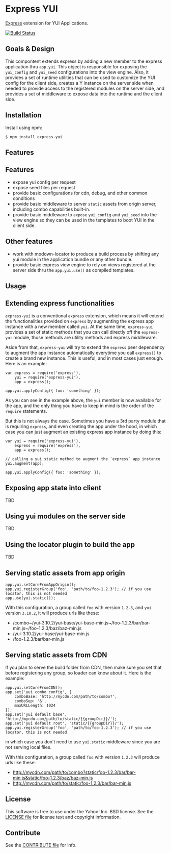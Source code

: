 Express YUI
=============

[Express][] extension for YUI Applications.

[![Build Status](https://travis-ci.org/yahoo/express-yui.png?branch=master)][Build Status]


[Express]: https://github.com/visionmedia/express
[Build Status]: https://travis-ci.org/yahoo/express-yui


Goals & Design
--------------

This compontent extends express by adding a new member to the
express application thru `app.yui`. This object is responsible
for exposing the `yui_config` and `yui_seed` configurations into
the view engine. Also, it provides a set of runtime
utilities that can be used to customize the YUI config for
the client side, creates a Y instance on the server side when
needed to provide access to the registered modules on the server
side, and provides a set of middleware to expose data into the
runtime and the client side.

Installation
------------

Install using npm:

```shell
$ npm install express-yui
```


Features
--------

## Features

 * expose yui config per request
 * expose seed files per request
 * provide basic configurations for cdn, debug, and other common conditions
 * provide basic middleware to server `static` assets from origin server, including
combo capabilities built-in.
 * provide basic middleware to `expose` `yui_config` and `yui_seed` into the view engine
so they can be used in the templates to boot YUI in the client side.

## Other features

 * work with modown-locator to produce a build process by shifting any yui module
in the application bundle or any other bundle.
 * provide basic express view engine to rely on views registered at the server side
thru the `app.yui.use()` as compiled templates.


Usage
-----

## Extending express functionalities

`express-yui` is a conventional `express` extension, which means it will extend
the functionalities provided on `express` by augmenting the express app instance
with a new member called `yui`. At the same time, `express-yui` provides a set of
static methods that you can call directly off the `express-yui` module, those
methods are utility methods and express middleware.

Aside from that, `express-yui` will try to extend the `express` peer dependency to
augment the app instance automatically everytime you call `express()` to create a
brand new instance. This is useful, and in most cases just enough. Here is an example:

```
var express = require('express'),
    yui = require('express-yui'),
    app = express();

app.yui.applyConfig({ foo: 'something' });
```

As you can see in the example above, the `yui` member is now available for the app, and
the only thing you have to keep in mind is the order of the `require` statements.

But this is not always the case. Sometimes you have a 3rd party module that is requiring
`express`, and even creating the app under the hood, in which case you can just augment
an existing express app instance by doing this:

```
var yui = require('express-yui'),
    express = require('express'),
    app = express();

// calling a yui static method to augment the `express` app instance
yui.augment(app);

app.yui.applyConfig({ foo: 'something' });
```

## Exposing app state into client

TBD

## Using yui modules on the server side

TBD

## Using the locator plugin to build the app

TBD

## Serving static assets from app origin

```
app.yui.setCoreFromAppOrigin();
app.yui.registerGroup('foo', 'path/to/foo-1.2.3'); // if you use locator, this is not needed
app.use(yui.static());
```

With this configuration, a group called `foo` with version `1.2.3`, and `yui` version `3.10.2`, it will produce urls like these:

  * /combo~/yui-3.10.2/yui-base/yui-base-min.js~/foo-1.2.3/bar/bar-min.js~/foo-1.2.3/baz/baz-min.js
  * /yui-3.10.2/yui-base/yui-base-min.js
  * /foo-1.2.3/bar/bar-min.js

## Serving static assets from CDN

If you plan to serve the build folder from CDN, then make sure you set that
before registering any group, so loader can know about it. Here is the example:

```
app.yui.setCoreFromCDN();
app.set('yui combo config', {
    comboBase: 'http://mycdn.com/path/to/combo?',
    comboSep: '&',
    maxURLLength: 1024
});
app.set('yui default base', 'http://mycdn.com/path/to/static/{{groupDir}}/');
app.set('yui default root', 'static/{{groupDir}}/');
app.yui.registerGroup('foo', 'path/to/foo-1.2.3'); // if you use locator, this is not needed
```

in which case you don't need to use `yui.static` middleware since you are not
serving local files.

With this configuration, a group called `foo` with version `1.2.3` will produce urls like these:

  * http://mycdn.com/path/to/combo?static/foo-1.2.3/bar/bar-min.js&static/foo-1.2.3/baz/baz-min.js
  * http://mycdn.com/path/to/static/foo-1.2.3/bar/bar-min.js

License
-------

This software is free to use under the Yahoo! Inc. BSD license.
See the [LICENSE file][] for license text and copyright information.

[LICENSE file]: https://github.com/yahoo/express-yui/blob/master/LICENSE.md


Contribute
----------

See the [CONTRIBUTE file][] for info.

[CONTRIBUTE file]: https://github.com/yahoo/express-yui/blob/master/CONTRIBUTE.md
